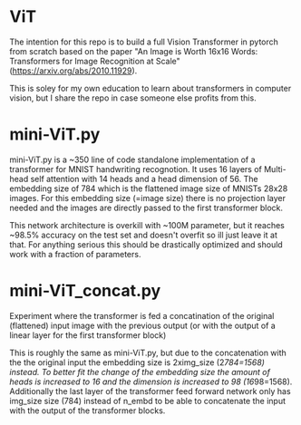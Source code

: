 # ViT


 The intention for this repo is to build a full Vision Transformer in pytorch from 
 scratch based on the paper "An Image is Worth 16x16 Words: Transformers for Image 
 Recognition at Scale" (https://arxiv.org/abs/2010.11929).
 
 This is soley for my own education to learn about transformers in computer vision,
 but I share the repo in case someone else profits from this.

 # mini-ViT.py

mini-ViT.py is a ~350 line of code standalone implementation of a transformer for MNIST
handwriting recognotion. It uses 16 layers of Multi-head self attention with 14 heads 
and a head dimension of 56. The embedding size of 784 which is the flattened image size
of MNISTs 28x28 images. For this embedding size (=image size) there is no projection layer
needed and the images are directly passed to the first transformer block.

This network architecture is overkill with ~100M parameter, but it reaches ~98.5% accuracy
on the test set and doesn't overfit so ill just leave it at that. For anything serious this
should be drastically optimized and should work with a fraction of parameters.

# mini-ViT_concat.py

Experiment where the transformer is fed a concatination of the original (flattened) 
input image with the previous output (or with the output of a linear layer for the 
first transformer block) 

This is roughly the same as mini-ViT.py, but due to the concatenation with the the
original input the embedding size is 2ximg_size (2*784=1568) instead. To better fit the change
of the embedding size the amount of heads is increased to 16 and the dimension is increased
to 98 (16*98=1568). Additionally the last layer of the transformer feed forward network only has
img_size size (784) instead of n_embd to be able to concatenate the input with the output of the
transformer blocks.